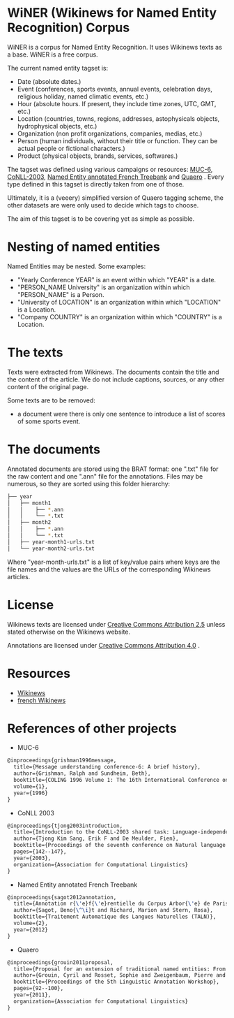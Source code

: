 # WiNER (Wikinews for Named Entity Recognition) Corpus

WiNER is a corpus for Named Entity Recognition. It uses Wikinews texts as a base. WiNER is a free corpus.

The current named entity tagset is:

- Date (absolute dates.)
- Event (conferences, sports events, annual events, celebration days, religious holiday, named climatic events, etc.)
- Hour (absolute hours. If present, they include time zones, UTC, GMT, etc.)
- Location (countries, towns, regions, addresses, astophysicals objects, hydrophysical objects, etc.)
- Organization (non profit organizations, companies, medias, etc.)
- Person (human individuals, without their title or function. They can be actual people or fictional characters.)
- Product (physical objects, brands, services, softwares.)

The tagset was defined using various campaigns or resources: [MUC-6](http://www.aclweb.org/anthology/C96-1079), [CoNLL-2003](https://arxiv.org/pdf/cs/0306050.pdf), [Named Entity annotated French Treebank](https://hal.inria.fr/file/index/docid/703108/filename/taln12ftbne.pdf) and [Quaero](http://www.quaero.org/media/files/bibliographie/quaero-guide-annotation-2011.pdf) . Every type defined in this tagset is directly taken from one of those.

Ultimately, it is a (veeery) simplified version of Quaero tagging scheme, the other datasets are were only used to decide which tags to choose.

The aim of this tagset is to be covering yet as simple as possible.

# Nesting of named entities

Named Entities may be nested. Some examples:

- "Yearly Conference YEAR" is an event within which "YEAR" is a date.
- "PERSON_NAME University" is an organization within which "PERSON_NAME" is a Person.
- "University of LOCATION" is an organization within which "LOCATION" is a Location.
- "Company COUNTRY" is an organization within which "COUNTRY" is a Location.

# The texts

Texts were extracted from Wikinews. The documents contain the title and the content of the article. We do not include captions, sources, or any other content of the original page.

Some texts are to be removed:

- a document were there is only one sentence to introduce a list of scores of some sports event.

# The documents

Annotated documents are stored using the BRAT format: one ".txt" file for the raw content and one ".ann" file for the annotations. Files may be numerous, so they are sorted using this folder hierarchy:

```bash
├── year
│   ├── month1
│   │    ├── *.ann
│   │    └── *.txt
│   ├── month2
│   │    ├── *.ann
│   │    └── *.txt
│   ├── year-month1-urls.txt
│   └── year-month2-urls.txt
```
Where "year-month-urls.txt" is a list of key/value pairs where keys are the file names and the values are the URLs of the corresponding Wikinews articles.

# License

Wikinews texts are licensed under [Creative Commons Attribution 2.5](https://creativecommons.org/licenses/by/2.5/) unless stated otherwise on the Wikinews website.

Annotations are licensed under [Creative Commons Attribution 4.0](https://creativecommons.org/licenses/by/4.0/) .

# Resources

- [Wikinews](https://en.wikinews.org/wiki/Main_Page)
- [french Wikinews](https://fr.wikinews.org/wiki/Accueil)

# References of other projects

- MUC-6
```latex
@inproceedings{grishman1996message,
  title={Message understanding conference-6: A brief history},
  author={Grishman, Ralph and Sundheim, Beth},
  booktitle={COLING 1996 Volume 1: The 16th International Conference on Computational Linguistics},
  volume={1},
  year={1996}
}
```
- CoNLL 2003
```latex
@inproceedings{tjong2003introduction,
  title={Introduction to the CoNLL-2003 shared task: Language-independent named entity recognition},
  author={Tjong Kim Sang, Erik F and De Meulder, Fien},
  booktitle={Proceedings of the seventh conference on Natural language learning at HLT-NAACL 2003-Volume 4},
  pages={142--147},
  year={2003},
  organization={Association for Computational Linguistics}
}
```
- Named Entity annotated French Treebank
```latex
@inproceedings{sagot2012annotation,
  title={Annotation r{\'e}f{\'e}rentielle du Corpus Arbor{\'e} de Paris 7 en entit{\'e}s nomm{\'e}es},
  author={Sagot, Beno{\^\i}t and Richard, Marion and Stern, Rosa},
  booktitle={Traitement Automatique des Langues Naturelles (TALN)},
  volume={2},
  year={2012}
}
```
- Quaero
```latex
@inproceedings{grouin2011proposal,
  title={Proposal for an extension of traditional named entities: From guidelines to evaluation, an overview},
  author={Grouin, Cyril and Rosset, Sophie and Zweigenbaum, Pierre and Fort, Kar{\"e}n and Galibert, Olivier and Quintard, Ludovic},
  booktitle={Proceedings of the 5th Linguistic Annotation Workshop},
  pages={92--100},
  year={2011},
  organization={Association for Computational Linguistics}
}
```
